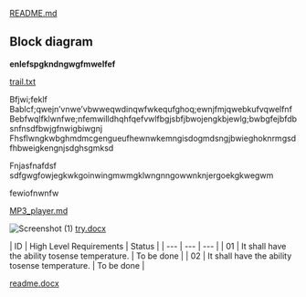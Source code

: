[README.md](https://github.com/MonishKumar-V/Sampple/files/8145992/README.md)
## Block diagram

**enlefspgkndngwgfmwelfef**












[trail.txt](https://github.com/MonishKumar-V/Sampple/files/8099853/trail.txt)






Bfjwi;feklf
      		Bablcf;qwejn’vnwe’vbwweqwdinqwfwkequfghoq;ewnjfmjqwebkufvqwelfnf
Bebfwqlfklwnfwe;nfemwilldhqhfqefvwlfbgjsbfjbwojengkbjewlg;bwbgfejbfdbsnfnsdfbwjgfnwigbiwgnj
Fhsflwngkwbghmdmcgengueufhewnwkemngisdogmdsngjbwieghoknrmgsdfhbweigkengnjsdghsgmksd

Fnjasfnafdsf
		sdfgwgfowjegkwkgoinwingmwmgklwngnngowwnknjergoekgkwegwm

fewiofnwnfw	























































[MP3_player.md](https://github.com/MonishKumar-V/Sampple/files/8102760/MP3_player.md)


































![Screenshot (1)](https://user-images.githubusercontent.com/75168665/154745754-dbb30953-f68e-472f-ace3-cf40d839ffd8.png)
[try.docx](https://github.com/MonishKumar-V/Sampple/files/8099709/try.docx)





| ID |
High Level Requirements |
Status |
| --- | --- | --- |
| 01 |
It shall have the ability tosense temperature.
 |
To be done |
|
02 |
It shall have the ability tosense temperature.
 |
To be done |












[readme.docx](https://github.com/MonishKumar-V/Sampple/files/8142764/readme.docx)

















